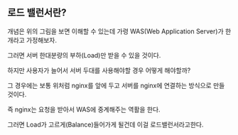 ## 로드 밸런서란?

개념은 위의 그림을 보면 이해할 수 있는데 가령 WAS(Web Application Server)가 한개라고 가정해보자.

그러면 서버 한대분량의 부하(Load)만 받을 수 있을 것이다.

하지만 사용자가 늘어서 서버 두대를 사용해야할 경우 어떻게 해야할까?

그 경우에는 보통 위처럼 nginx를 앞에 두고 서버를 nginx에 연결하는 방식으로 만들 것이다.

즉 nginx는 요청을 받아서 WAS에 중계해주는 역활을 한다.

그러면 Load가 고르게(Balance)들어가게 될건데 이걸 로드밸런서라고한다.
